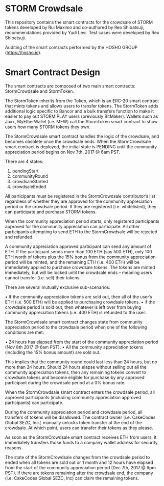 # STORM Crowdsale
This repository contains the smart contracts for the crowdsale of STORM tokens developed by Rui Maximo and co-authored by Reo Shibatsuji, recommendations provided by Yudi Levi. Test cases were developed by Reo Shibatsuji. 

Auditing of the smart contracts performed by the HOSHO GROUP (https://hosho.io).

# Smart Contract Design

The smart contracts are composed of two main smart contracts: StormCrowdsale and StormToken. 

The StormToken inherits from the Token, which is an ERC-20 smart contract that mints tokens and allows users to transfer tokens. The StormToken adds additional logic specific to Bancor and a bulk transfers function to make it easier to pay out STORM PLAY users (previously BitMaker). Wallets such as Jaxx, MyEtherWallet (i.e. MEW) call the StormToken smart contract to show users how many STORM tokens they own.

The StormCrowdsale smart contract handles the logic of the crowdsale, and becomes obsolete once the crowdsale ends. When the StormCrowdsale smart contract is deployed, the initial state is PENDING until the community appreciation period begins on Nov 7th, 2017 @ 6am PST. 

There are 4 states:
1.  pendingStart
2.  communityRound
3.  crowdsaleStarted
4.  crowdsaleEnded

All participants must be registered in the StormCrowdsale contributor’s list regardless of whether they are approved for the community appreciation period or the crowdsale period. If they are registered (i.e. whitelisted), they can participate and purchase STORM tokens.

When the community appreciation period starts, only registered participants approved for the community appreciation can participate. All other participants attempting to send ETH to the StormCrowdsale will be rejected and refunded. 

A community appreciation approved participant can send any amount of ETH. If the participant sends more than 100 ETH (say 500 ETH), only 100 ETH worth of tokens plus the 15% bonus from the community appreciation period will be minted, and the remaining ETH (i.e. 400 ETH) will be immediately applied to purchase crowdsale tokens. The tokens are minted immediately, but will be locked until the crowdsale ends – meaning users cannot transfer (i.e. sell) their tokens. 

There are several mutually exclusive sub-scenarios:

•   If the community appreciation tokens are sold out, then all of the user’s ETH (i.e. 500 ETH) will be applied to purchasing crowdsale tokens. 
•   If the crowdsale period is sold out, then whatever is left over from buying community appreciation tokens (i.e. 400 ETH) is refunded to the user.

The StormCrowdsale smart contract changes state from community appreciation period to the crowdsale period when one of the following conditions are met:

•   24 hours has elapsed from the start of the community appreciation period (Nov 8th 2017 @ 6am PST).
•   All the community appreciation tokens (including the 15% bonus amount) are sold out.

This implies that the community round could last less than 24 hours, but no more than 24 hours. Should 24 hours elapse without selling out all the community appreciation tokens, then any remaining tokens convert to crowdsale tokens and become eligible for purchase by any approved participant during the crowdsale period at a 0% bonus rate.

When the StormCrowdsale smart contract enters the crowdsale period, all approved participants (including community appreciation approved participants) can participate. 

During the community appreciation period and crowdsale period, all transfers of tokens will be disallowed. The contract owner (i.e. CakeCodes Global SEZC, Inc.) manually unlocks token transfer at the end of the crowdsale. At which point, users can transfer their tokens as they please.

As soon as the StormCrowdsale smart contract receives ETH from users, it immediately transfers those funds to a company wallet address for security reasons.

The state of the StormCrowdsale changes from the crowdsale period to ended when all tokens are sold out or 1 month and 12 hours have elapsed from the start of the community appreciation period (Dec 7th, 2017 @ 6pm PST). If there are tokens remaining after the crowdsale end, the company (i.e. CakeCodes Global SEZC, Inc) can claim the remaining tokens.


